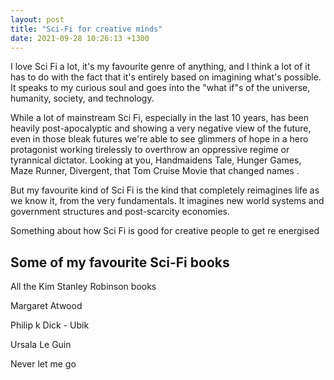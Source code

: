 ```yaml
---
layout: post
title: "Sci-Fi for creative minds"
date: 2021-09-28 10:26:13 +1300
---
```


I love Sci Fi a lot, it's my favourite genre of anything, and I think a lot of it has to do with the fact that it's entirely based on imagining what's possible. It speaks to my curious soul and goes into the "what if"s of the universe, humanity, society, and technology.

While a lot of mainstream Sci Fi, especially in the last 10 years, has been heavily post-apocalyptic and showing a very negative view of the future, even in those bleak futures we're able to see glimmers of hope in a hero protagonist working tirelessly to overthrow an oppressive regime or tyrannical dictator. Looking at you, Handmaidens Tale, Hunger Games, Maze Runner, Divergent, that Tom Cruise Movie that changed names . 

But my favourite kind of Sci Fi is the kind that completely reimagines life as we know it, from the very fundamentals. It imagines new world systems and government structures and post-scarcity economies.

Something about how Sci Fi is good for creative people to get re energised

## Some of my favourite Sci-Fi books

All the Kim Stanley Robinson books

Margaret Atwood

Philip k Dick - Ubik

Ursala Le Guin

Never let me go 
